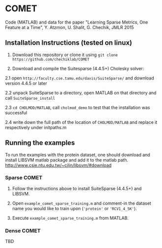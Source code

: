 # COMET
Code (MATLAB) and data for the paper "Learning Sparse Metrics, One Feature at a Time", Y. Atzmon, U. Shalit, G. Chechik, JMLR 2015

## Installation Instructions (tested on linux)
1. Download this repository or clone it using `git clone https://github.com/chechiklab/COMET`

2. Download and compile the Suitesparse (4.4.5+) Cholesky solver:

2.1 open `http://faculty.cse.tamu.edu/davis/SuiteSparse/` and download version 4.4.5 or later

2.2 unpack SuiteSparse to a directory, open MATLAB on that directory and call `SuiteSparse_install`

2.3 `cd CHOLMOD/MATLAB`, call `cholmod_demo` to test that the installation was successful

2.4 write down the full path of the location of `CHOLMOD/MATLAB` and replace it respectively under initpaths.m

## Running the examples
To run the examples with the protein dataset, one should download and install LIBSVM matlab package and add it to the matlab path.
http://www.csie.ntu.edu.tw/~cjlin/libsvm/#download

### Sparse COMET
1. Follow the instructions above to install SuiteSparse (4.4.5+) and LIBSVM. 

2. Open `example_comet_sparse_training.m` and comment-in the dataset name you would like to train upon (`'protein'` or `'RCV1_4_5K'`).

3. Execute `example_comet_sparse_training.m` from MATLAB.

### Dense COMET
TBD

